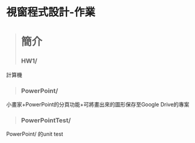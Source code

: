 # 視窗程式設計-作業
> # 簡介
> ### HW1/
計算機

> ### PowerPoint/
小畫家+PowerPoint的分頁功能+可將畫出來的圖形保存至Google Drive的專案

> ### PowerPointTest/
PowerPoint/ 的unit test
